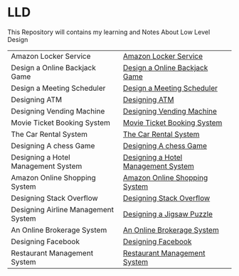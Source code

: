 # LLD
This Repository will contains my learning and Notes About Low Level Design


<table>
  <tr>
    <td > Amazon Locker Service</td>
    <td> <a href="https://github.com/reeteshk/LLD/blob/main/Amazon%20Locker%20Service.pdf"> Amazon Locker Service</a></td>
  </tr>
    <tr>
    <td> Design a Online Backjack Game</td>
    <td> <a href="https://github.com/reeteshk/LLD/blob/main/Design%20An%20Online%20Blackjack%20Game.pdf"> Design a Online Backjack Game</a></td>
  </tr>
   <tr>
    <td > Design a Meeting Scheduler</td>
    <td> <a href="https://github.com/reeteshk/LLD/blob/main/Designing%20A%20Meeting%20Scheduler.pdf"> Design a Meeting Scheduler</a></td>
  </tr>
   <tr>
    <td > Designing ATM</td>
    <td> <a href="https://github.com/reeteshk/LLD/blob/main/Designing%20ATM.pdf"> Designing ATM</a></td>
  </tr>
   <tr>
    <td > Designing Vending Machine</td>
    <td> <a href="https://github.com/reeteshk/LLD/blob/main/Designing%20Vending%20Machine.pdf"> Designing Vending Machine</a></td>
  </tr>
  <tr>
    <td > Movie Ticket Booking System</td>
    <td> <a href="https://github.com/reeteshk/LLD/blob/main/Movie%20Ticket%20Booking%20System.pdf"> Movie Ticket Booking System</a></td>
  </tr>
   <tr>
    <td > The Car Rental System </td>
    <td> <a href="https://github.com/reeteshk/LLD/blob/main/The%20Car%20Rental%20System.pdf"> The Car Rental System </a></td>
  </tr>
  <tr>
    <td > Designing A chess Game</td>
    <td> <a href="https://github.com/reeteshk/LLD/blob/main/Designing%20A%20Chess%20Game.pdf"> Designing A chess Game</a></td>
  </tr>
   <tr>
    <td > Designing a Hotel Management System</td>
    <td> <a href="https://github.com/reeteshk/LLD/blob/main/Designing%20A%20Hotel%20Management%20System.pdf"> Designing a Hotel Management System</a></td>
  </tr>
  <tr>
    <td > Amazon Online Shopping System</td>
    <td> <a href="https://github.com/reeteshk/LLD/blob/main/Amazon%20Online%20Shopping%20System.pdf"> Amazon Online Shopping System</a></td>
  </tr>
   <tr>
    <td > Designing Stack Overflow</td>
    <td> <a href="https://github.com/reeteshk/LLD/blob/main/Designing%20Stack%20Overflow.pdf"> Designing Stack Overflow</a></td>
  </tr>
   <tr>
    <td > Designing Airline Management System</td>
    <td> <a href="https://github.com/reeteshk/LLD/blob/main/Designing%20An%20Airline%20Management%20System.pdf>Designing Airline Management System </a></td>
  </tr>
   <tr>
    <td > Designing a Jigsaw Puzzle</td>
    <td> <a href="https://github.com/reeteshk/LLD/blob/main/Designing%20a%20Jigsaw%20Puzzle.pdf"> Designing a Jigsaw Puzzle </a></td>
  </tr>
   <tr>
    <td > An Online Brokerage System</td>
    <td> <a href="https://github.com/reeteshk/LLD/blob/main/An%20Online%20Brokerage%20System.pdf">An Online Brokerage System</a></td>
  </tr>
   <tr>
    <td > Designing Facebook</td>
    <td> <a href="https://github.com/reeteshk/LLD/blob/main/Designing%20Facebook.pdf"> Designing Facebook</a></td>
  </tr>
   <tr>
    <td > Restaurant Management System</td>
    <td> <a href="https://github.com/reeteshk/LLD/blob/main/Restaurant%20Management%20System%20.pdf"> Restaurant Management System</a></td>
  </tr>
</table>


